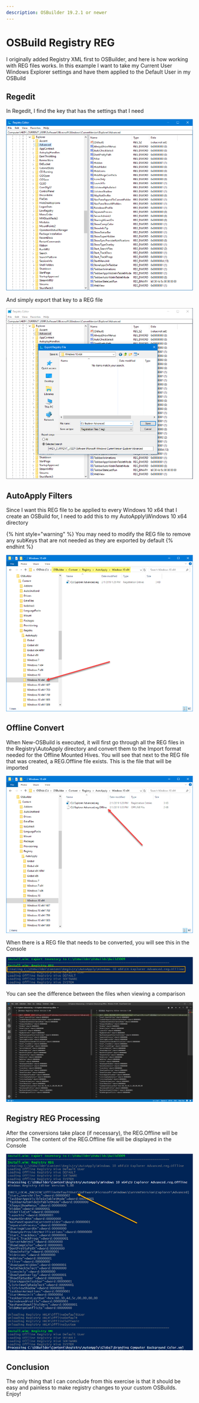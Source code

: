 ```yaml
---
description: OSBuilder 19.2.1 or newer
---
```


# OSBuild Registry REG

I originally added Registry XML first to OSBuilder, and here is how working with REG files works.  In this example I want to take my Current User Windows Explorer settings and have them applied to the Default User in my OSBuild

## Regedit

In Regedit, I find the key that has the settings that I need

![](../../../../.gitbook/assets/2019-02-01_13-27-22.png)

And simply export that key to a REG file

![](../../../../.gitbook/assets/2019-02-01_13-27-57.png)

## AutoApply Filters

Since I want this REG file to be applied to every Windows 10 x64 that I create an OSBuild for, I need to add this to my AutoApply\Windows 10 x64 directory

{% hint style="warning" %}
You may need to modify the REG file to remove any subKeys that are not needed as they are exported by default
{% endhint %}

![](../../../../.gitbook/assets/2019-02-01_13-28-39.png)

## Offline Convert

When New-OSBuild is executed, it will first go through all the REG files in the Registry\AutoApply directory and convert them to the Import format needed for the Offline Mounted Hives.  You will see that next to the REG file that was created, a REG.Offline file exists.  This is the file that will be imported

![](../../../../.gitbook/assets/2019-02-01_13-35-23.png)

When there is a REG file that needs to be converted, you will see this in the Console

![](../../../../.gitbook/assets/2019-02-01_13-38-39.png)

You can see the difference between the files when viewing a comparison

![](../../../../.gitbook/assets/2019-02-01_13-43-20.png)

## Registry REG Processing

After the conversions take place \(if necessary\), the REG.Offline will be imported.  The content of the REG.Offline file will be displayed in the Console

![](../../../../.gitbook/assets/2019-02-01_13-38-39b.png)

## Conclusion

The only thing that I can conclude from this exercise is that it should be easy and painless to make registry changes to your custom OSBuilds.  Enjoy!

